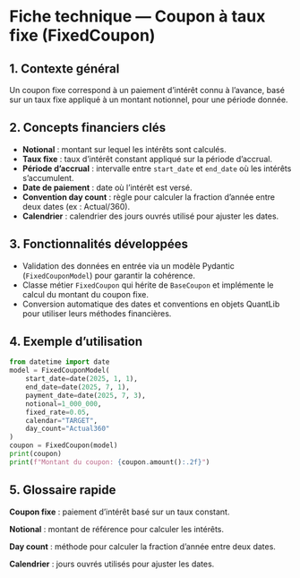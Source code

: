 # Fiche technique — Coupon à taux fixe (FixedCoupon)

## 1. Contexte général  
Un coupon fixe correspond à un paiement d’intérêt connu à l’avance, basé sur un taux fixe appliqué à un montant notionnel, pour une période donnée.

## 2. Concepts financiers clés  
- **Notional** : montant sur lequel les intérêts sont calculés.  
- **Taux fixe** : taux d’intérêt constant appliqué sur la période d’accrual.  
- **Période d’accrual** : intervalle entre `start_date` et `end_date` où les intérêts s’accumulent.  
- **Date de paiement** : date où l’intérêt est versé.  
- **Convention day count** : règle pour calculer la fraction d’année entre deux dates (ex : Actual/360).  
- **Calendrier** : calendrier des jours ouvrés utilisé pour ajuster les dates.

## 3. Fonctionnalités développées  
- Validation des données en entrée via un modèle Pydantic (`FixedCouponModel`) pour garantir la cohérence.  
- Classe métier `FixedCoupon` qui hérite de `BaseCoupon` et implémente le calcul du montant du coupon fixe.  
- Conversion automatique des dates et conventions en objets QuantLib pour utiliser leurs méthodes financières.

## 4. Exemple d’utilisation

```python
from datetime import date
model = FixedCouponModel(
    start_date=date(2025, 1, 1),
    end_date=date(2025, 7, 1),
    payment_date=date(2025, 7, 3),
    notional=1_000_000,
    fixed_rate=0.05,
    calendar="TARGET",
    day_count="Actual360"
)
coupon = FixedCoupon(model)
print(coupon)
print(f"Montant du coupon: {coupon.amount():.2f}")
```

## 5. Glossaire rapide

**Coupon fixe** : paiement d’intérêt basé sur un taux constant.

**Notional** : montant de référence pour calculer les intérêts.

**Day count** : méthode pour calculer la fraction d’année entre deux dates.

**Calendrier** : jours ouvrés utilisés pour ajuster les dates.